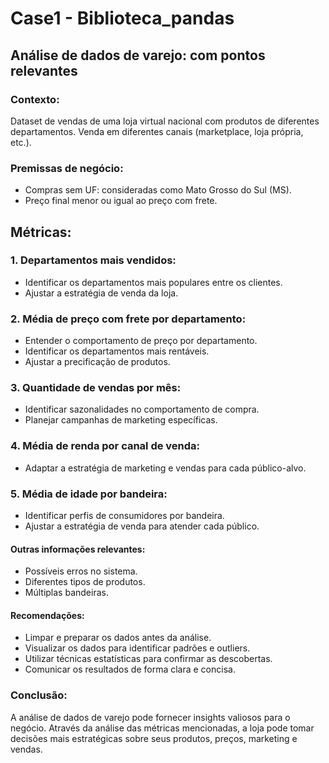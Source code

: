# Case1 - Biblioteca_pandas


## Análise de dados de varejo: com pontos relevantes

### Contexto:
Dataset de vendas de uma loja virtual nacional com produtos de diferentes departamentos. Venda em diferentes canais (marketplace, loja própria, etc.).

### Premissas de negócio:
* Compras sem UF: consideradas como Mato Grosso do Sul (MS).
* Preço final menor ou igual ao preço com frete.

## Métricas:

### 1. Departamentos mais vendidos:
- Identificar os departamentos mais populares entre os clientes.
- Ajustar a estratégia de venda da loja.

### 2. Média de preço com frete por departamento:
- Entender o comportamento de preço por departamento.
- Identificar os departamentos mais rentáveis.
- Ajustar a precificação de produtos.

### 3. Quantidade de vendas por mês:
- Identificar sazonalidades no comportamento de compra.
- Planejar campanhas de marketing específicas.

### 4. Média de renda por canal de venda:
- Adaptar a estratégia de marketing e vendas para cada público-alvo.

### 5. Média de idade por bandeira:
- Identificar perfis de consumidores por bandeira.
- Ajustar a estratégia de venda para atender cada público.

#### Outras informações relevantes:
- Possíveis erros no sistema.
- Diferentes tipos de produtos.
- Múltiplas bandeiras.

#### Recomendações:
- Limpar e preparar os dados antes da análise.
- Visualizar os dados para identificar padrões e outliers.
- Utilizar técnicas estatísticas para confirmar as descobertas.
- Comunicar os resultados de forma clara e concisa.

### Conclusão:
A análise de dados de varejo pode fornecer insights valiosos para o negócio. Através da análise das métricas mencionadas, a loja pode tomar decisões mais estratégicas sobre seus produtos, preços, marketing e vendas.

